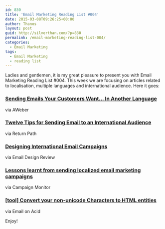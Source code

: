 ```yaml
---
id: 830
title: 'Email Marketing Reading List #004'
date: 2015-03-08T09:26:25+00:00
author: Thanos
layout: post
guid: http://silverthan.com/?p=830
permalink: /email-marketing-reading-list-004/
categories:
  - Email Marketing
tags:
  - Email Marketing
  - reading list
---
```

Ladies and gentlemen, it is my great pleasure to present you with Email Marketing Reading List #004. This week we are focusing on articles related to localisation, multiple languages and international audience. Here it goes:

### [Sending Emails Your Customers Want… In Another Language](http://blog.aweber.com/new-features/sending-emails-your-customers-want-in-another-language.htm "international email campaigns")

via AWeber

### [Twelve Tips for Sending Email to an International Audience](http://blog.returnpath.com/blog/dwight-sholes/twelve-tips-for-sending-email-to-an-international-audience "tips for international email campaigns")

via Return Path

### [Designing International Email Campaigns](http://www.emaildesignreview.com/email-design-best-practice/designing-emails-for-international-use-2527/ "Designing International Email Campaigns")

via Email Design Review

<h3 style="text-align: left;">
  <a title="Leasons from International email campaigns" href="https://www.campaignmonitor.com/blog/post/4440/sending-localized-email-marketing-campaigns">Lessons learnt from sending localized email marketing campaigns</a>
</h3>

via Campaign Monitor

### [[tool] Convert your non-unicode Characters to HTML entities](http://www.emailonacid.com/character_converter/ "Character Converter")

via Email on Acid

Enjoy!